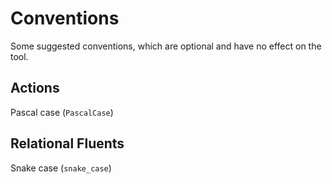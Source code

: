 # Conventions
Some suggested conventions, which are optional and have no effect on the tool.

## Actions
Pascal case (`PascalCase`)

## Relational Fluents
Snake case (`snake_case`)